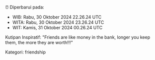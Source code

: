 ⏰ Diperbarui pada:
- WIB: Rabu, 30 Oktober 2024 22.26.24 UTC
- WITA: Rabu, 30 Oktober 2024 23.26.24 UTC
- WIT: Kamis, 31 Oktober 2024 00.26.24 UTC

Kutipan Inspiratif:
"Friends are like money in the bank, longer you keep them, the more they are worth!!!"


Kategori: friendship

